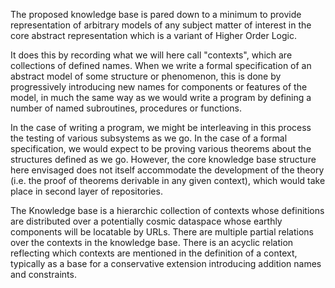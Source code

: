 The proposed knowledge base is pared down to a minimum to provide representation of arbitrary models of any subject matter of interest in the core abstract representation which is a variant of Higher Order Logic.

It does this by recording what we will here call "contexts", which are collections of defined names.
When we write a formal specification of an abstract model of some structure or phenomenon, this is done by progressively introducing new names for components or features of the model, in much the same way as we would write a program by defining a number of named subroutines, procedures or functions.

In the case of writing a program, we might be interleaving in this process the testing of various subsystems as we go.
In the case of a formal specification, we would expect to be proving various theorems about the structures defined as we go.
However, the core knowledge base structure here envisaged does not itself accommodate the development of the theory (i.e. the proof of theorems derivable in any given context), which would take place in second layer of repositories.

The Knowledge base is a hierarchic collection of contexts whose definitions are distributed over a potentially cosmic dataspace whose earthly components will be locatable by URLs.
There are multiple partial relations over the contexts in the knowledge base.
There is an acyclic relation reflecting which contexts are mentioned in the definition of a context, typically as a base for a conservative extension introducing addition names and constraints.



